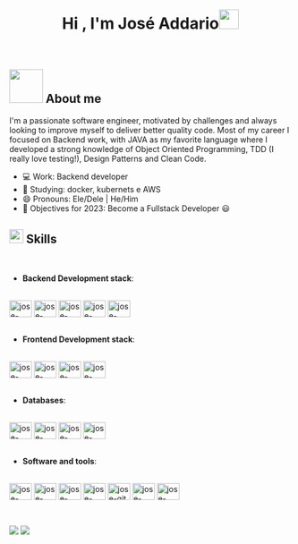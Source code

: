 
<h1 align="center"><b>Hi , I'm José Addario</b><img src="https://media.giphy.com/media/hvRJCLFzcasrR4ia7z/giphy.gif" width="35"></h1>

<br>

## <img src ="https://www.flaticon.com/free-sticker/developer_9394519" width = 60px> **About me**

I'm a passionate software engineer, motivated by challenges and always looking to improve myself to deliver better quality code. Most of my career I focused on Backend work, with JAVA as my favorite language where I developed a strong knowledge of Object Oriented Programming, TDD (I really love testing!), Design Patterns and Clean Code.

- 💻 Work: Backend developer
- 🔭 Studying: docker, kubernets e AWS
- 😄 Pronouns: Ele/Dele | He/Him
- 📑 Objectives for 2023: Become a Fullstack Developer 😃
  

## <img src="https://media2.giphy.com/media/QssGEmpkyEOhBCb7e1/giphy.gif?cid=ecf05e47a0n3gi1bfqntqmob8g9aid1oyj2wr3ds3mg700bl&rid=giphy.gif" width ="25"><b> Skills</b>  
<br>  
  
- **Backend Development stack**:  

<div style="display: inline_block"><br>
  <img align="center" alt="jose-java" height="30" width="40" src="https://cdn.jsdelivr.net/gh/devicons/devicon/icons/java/java-original.svg" />
  <img align="center" alt="jose-spring" height="30" width="40" src="https://cdn.jsdelivr.net/gh/devicons/devicon/icons/spring/spring-original-wordmark.svg"  />
  <img align="center" alt="jose-kafka" height="30" width="40" src="https://cdn.jsdelivr.net/gh/devicons/devicon/icons/apachekafka/apachekafka-original.svg"  />
  <img align="center" alt="jose-aws" height="30" width="40" src="https://cdn.jsdelivr.net/gh/devicons/devicon/icons/amazonwebservices/amazonwebservices-plain-wordmark.svg"  />
  <img align="center" alt="jose-spring" height="30" width="40" src="https://cdn.jsdelivr.net/gh/devicons/devicon/icons/docker/docker-plain-wordmark.svg"  />
</div>
<br>
  
  
- **Frontend Development stack**:  

<div style="display: inline_block"><br>
  <img align="center" alt="jose-javascript" height="30" width="40" src="https://cdn.jsdelivr.net/gh/devicons/devicon/icons/javascript/javascript-original.svg" />
  <img align="center" alt="jose-html" height="30" width="40" src="https://cdn.jsdelivr.net/gh/devicons/devicon/icons/html5/html5-original.svg"  />
  <img align="center" alt="jose-css" height="30" width="40" src="https://cdn.jsdelivr.net/gh/devicons/devicon/icons/css3/css3-original.svg"  />
  <img align="center" alt="jose-react" height="30" width="40" src="https://cdn.jsdelivr.net/gh/devicons/devicon/icons/react/react-original-wordmark.svg"  />
</div>
<br>
  
- **Databases**:  

<div style="display: inline_block"><br>
  <img align="center" alt="jose-mysql" height="30" width="40" src="https://cdn.jsdelivr.net/gh/devicons/devicon/icons/mysql/mysql-original-wordmark.svg" />
  <img align="center" alt="jose-sqlserver" height="30" width="40" src="https://cdn.jsdelivr.net/gh/devicons/devicon/icons/microsoftsqlserver/microsoftsqlserver-plain-wordmark.svg"  />
  <img align="center" alt="jose-postgres" height="30" width="40" src="https://cdn.jsdelivr.net/gh/devicons/devicon/icons/postgresql/postgresql-original-wordmark.svg"  />
  <img align="center" alt="jose-mongodb" height="30" width="40" src="https://cdn.jsdelivr.net/gh/devicons/devicon/icons/mongodb/mongodb-plain-wordmark.svg"  />
</div>
<br>  

- **Software and tools**:  

<div style="display: inline_block"><br>
  <img align="center" alt="jose-intellij" height="30" width="40" src="https://cdn.jsdelivr.net/gh/devicons/devicon/icons/intellij/intellij-plain.svg" />
  <img align="center" alt="jose-vscode" height="30" width="40" src="https://cdn.jsdelivr.net/gh/devicons/devicon/icons/vscode/vscode-original.svg"  />
  <img align="center" alt="jose-ubuntu" height="30" width="40" src="https://cdn.jsdelivr.net/gh/devicons/devicon/icons/ubuntu/ubuntu-plain.svg"  />
  <img align="center" alt="jose-windows" height="30" width="40" src="https://cdn.jsdelivr.net/gh/devicons/devicon/icons/windows8/windows8-original.svg"  />
  <img align="center" alt="jose-git" height="30" width="40" src="https://cdn.jsdelivr.net/gh/devicons/devicon/icons/git/git-original.svg"  />
  <img align="center" alt="jose-github" height="30" width="40" src="https://cdn.jsdelivr.net/gh/devicons/devicon/icons/github/github-original.svg"  />
  <img align="center" alt="jose-gitlab" height="30" width="40" src="https://cdn.jsdelivr.net/gh/devicons/devicon/icons/gitlab/gitlab-original.svg"  />
</div>
<br>  
  
##

<div>
    <a href="https://www.linkedin.com/in/joseaddario/?locale=en_US" target="_blank"><img src="https://img.shields.io/badge/LinkedIn-0077B5?style=for-the-badge&logo=linkedin&logoColor=white" target="_blank"></a>
  <a href="mailto:j.addario@gmail.com" target="_blank"><img src="https://img.shields.io/badge/Gmail-D14836?style=for-the-badge&logo=gmail&logoColor=white" target="_blank"></a>
  
</div>

